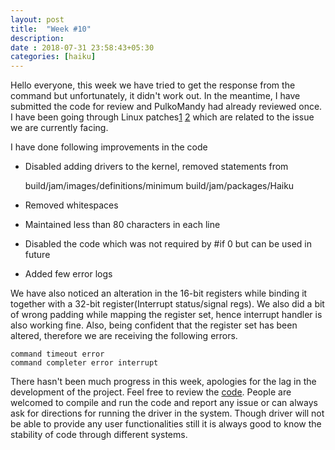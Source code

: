 ```yaml
---
layout: post
title:  "Week #10"
description:
date : 2018-07-31 23:58:43+05:30
categories: [haiku]
---
```

Hello everyone, this week we have tried to get the response from the command but unfortunately, it didn't work out. In the meantime, I have submitted the code for review and PulkoMandy had already reviewed once. I have been going through Linux patches[1](https://patchwork.ozlabs.org/patch/279434/) [2](https://patchwork.kernel.org/patch/3181031/) which are related to the issue we are currently facing. 

I have done following improvements in the code
    
*    Disabled adding drivers to the kernel, removed statements from
    
        build/jam/images/definitions/minimum
        build/jam/packages/Haiku
* Removed whitespaces
* Maintained less than 80 characters in each line
* Disabled the code which was not required by #if 0 but can be used in future
* Added few error logs

We have also noticed an alteration in the 16-bit registers while binding it together with a 32-bit register(Interrupt status/signal regs). We also did a bit of wrong padding while mapping the register set, hence interrupt handler is also working fine. Also, being confident that the register set has been altered, therefore we are receiving the following errors.
        
    command timeout error
    command completer error interrupt 
    
There hasn't been much progress in this week, apologies for the lag in the development of the project. Feel free to review the [code](https://review.haiku-os.org/#/c/haiku/+/318/). People are welcomed to compile and run the code and report any issue or can always ask for directions for running the driver in the system. Though driver will not be able to provide any user functionalities still it is always good to know the stability of code through different systems.

